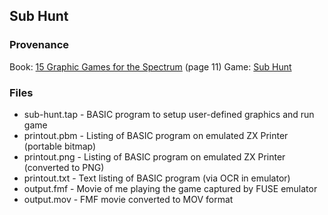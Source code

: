 ## Sub Hunt

### Provenance

Book: [15 Graphic Games for the Spectrum][1] (page 11)
Game: [Sub Hunt][2]

### Files

* sub-hunt.tap - BASIC program to setup user-defined graphics and run game
* printout.pbm - Listing of BASIC program on emulated ZX Printer (portable bitmap)
* printout.png - Listing of BASIC program on emulated ZX Printer (converted to PNG)
* printout.txt - Text listing of BASIC program (via OCR in emulator)
* output.fmf - Movie of me playing the game captured by FUSE emulator
* output.mov - FMF movie converted to MOV format

[1]: http://www.worldofspectrum.org/infoseekid.cgi?id=2000461
[2]: http://www.worldofspectrum.org/infoseekid.cgi?id=0017314
